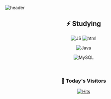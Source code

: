 <!--
**ai27p/ai27p** is a ✨ _special_ ✨ repository because its `README.md` (this file) appears on your GitHub profile.

Here are some ideas to get you started:

- 🔭 I’m currently working on ...
- 🌱 I’m currently learning ...
- 👯 I’m looking to collaborate on ...
- 🤔 I’m looking for help with ...
- 💬 Ask me about ...
- 📫 How to reach me: ...
- 😄 Pronouns: ...
- ⚡ Fun fact: ...
-->

![header](https://capsule-render.vercel.app/api?type=waving&color=gradient&height=300&section=header&text=ren🎨&fontSize=70)

<div align=center>

## ⚡  Studying


![JS](https://img.shields.io/badge/JavaScript-F7DF1E?style=flat-square&logo=JavaScript&logoColor=black) ![html](https://img.shields.io/badge/HTML5-E34F26?style=flat-square&logo=HTML5&logoColor=white)
<br>

![Java](https://img.shields.io/badge/Java-007396?style=flat-square&logo=Java&logoColor=white)
<br>

![MySQL](https://img.shields.io/badge/MySQL-4479A1?style=flat-square&logo=MySQL&logoColor=white)
<br><br><br>


### 💌  Today's Visitors

[![Hits](https://hits.seeyoufarm.com/api/count/incr/badge.svg?url=https%3A%2F%2Fgithub.com%2Fai27p&count_bg=%23FF0000&title_bg=%23555555&icon=&icon_color=%23E7E7E7&title=&edge_flat=false)](https://hits.seeyoufarm.com)
<br><br><br><br><br>

</div>
